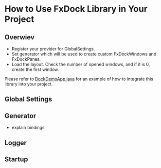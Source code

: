 # How to Use FxDock Library in Your Project

## Overwiev

- Register your provider for GlobalSettings.
- Set generator which will be used to create custom FxDockWindows and FxDockPanes.
- Load the layout.  Check the number of opened windows, and if it is 0, create the first window.   

Please refer to [DockDemoApp.java](https://github.com/andy-goryachev/FxDock/blob/master/src/demo/dock/DockDemoApp.java) for an example of how to integrate this library into your project.

## Global Settings


## Generator

- explain bindings


## Logger


## Startup
